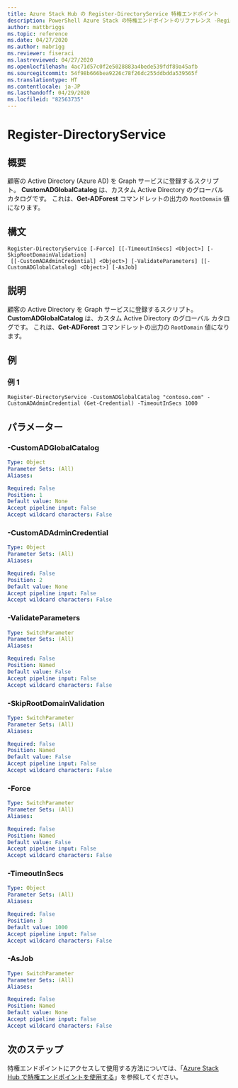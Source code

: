 ```yaml
---
title: Azure Stack Hub の Register-DirectoryService 特権エンドポイント
description: PowerShell Azure Stack の特権エンドポイントのリファレンス -Register-DirectoryService
author: mattbriggs
ms.topic: reference
ms.date: 04/27/2020
ms.author: mabrigg
ms.reviewer: fiseraci
ms.lastreviewed: 04/27/2020
ms.openlocfilehash: 4ac71d57c0f2e5028883a4bede539fdf89a45afb
ms.sourcegitcommit: 54f98b666bea9226c78f26dc255ddbdda539565f
ms.translationtype: HT
ms.contentlocale: ja-JP
ms.lasthandoff: 04/29/2020
ms.locfileid: "82563735"
---
```

# <a name="register-directoryservice"></a>Register-DirectoryService

## <a name="synopsis"></a>概要
顧客の Active Directory (Azure AD) を Graph サービスに登録するスクリプト。
**CustomADGlobalCatalog** は、カスタム Active Directory のグローバル カタログです。
これは、**Get-ADForest** コマンドレットの出力の `RootDomain` 値になります。

## <a name="syntax"></a>構文

```
Register-DirectoryService [-Force] [[-TimeoutInSecs] <Object>] [-SkipRootDomainValidation]
 [[-CustomADAdminCredential] <Object>] [-ValidateParameters] [[-CustomADGlobalCatalog] <Object>] [-AsJob]
```

## <a name="description"></a>説明
顧客の Active Directory を Graph サービスに登録するスクリプト。
**CustomADGlobalCatalog** は、カスタム Active Directory のグローバル カタログです。
これは、**Get-ADForest** コマンドレットの出力の `RootDomain` 値になります。

## <a name="examples"></a>例

### <a name="example-1"></a>例 1
```
Register-DirectoryService -CustomADGlobalCatalog "contoso.com" -CustomADAdminCredential (Get-Credential) -TimeoutInSecs 1000
```

## <a name="parameters"></a>パラメーター

### <a name="-customadglobalcatalog"></a>-CustomADGlobalCatalog
 

```yaml
Type: Object
Parameter Sets: (All)
Aliases:

Required: False
Position: 1
Default value: None
Accept pipeline input: False
Accept wildcard characters: False
```

### <a name="-customadadmincredential"></a>-CustomADAdminCredential
 

```yaml
Type: Object
Parameter Sets: (All)
Aliases:

Required: False
Position: 2
Default value: None
Accept pipeline input: False
Accept wildcard characters: False
```

### <a name="-validateparameters"></a>-ValidateParameters
 

```yaml
Type: SwitchParameter
Parameter Sets: (All)
Aliases:

Required: False
Position: Named
Default value: False
Accept pipeline input: False
Accept wildcard characters: False
```

### <a name="-skiprootdomainvalidation"></a>-SkipRootDomainValidation
 

```yaml
Type: SwitchParameter
Parameter Sets: (All)
Aliases:

Required: False
Position: Named
Default value: False
Accept pipeline input: False
Accept wildcard characters: False
```

### <a name="-force"></a>-Force
 

```yaml
Type: SwitchParameter
Parameter Sets: (All)
Aliases:

Required: False
Position: Named
Default value: False
Accept pipeline input: False
Accept wildcard characters: False
```

### <a name="-timeoutinsecs"></a>-TimeoutInSecs
 

```yaml
Type: Object
Parameter Sets: (All)
Aliases:

Required: False
Position: 3
Default value: 1000
Accept pipeline input: False
Accept wildcard characters: False
```

### <a name="-asjob"></a>-AsJob


```yaml
Type: SwitchParameter
Parameter Sets: (All)
Aliases:

Required: False
Position: Named
Default value: None
Accept pipeline input: False
Accept wildcard characters: False
```

## <a name="next-steps"></a>次のステップ

特権エンドポイントにアクセスして使用する方法については、「[Azure Stack Hub で特権エンドポイントを使用する](https://docs.microsoft.com/azure-stack/operator/azure-stack-privileged-endpoint)」を参照してください。